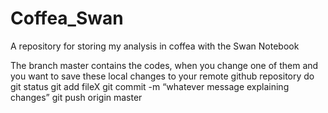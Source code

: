 # Coffea_Swan
A repository for storing my analysis in coffea with the Swan Notebook

The branch master contains the codes, when you change one of them and you want to save these local changes to your remote github repository do
git status
git add fileX 
git commit -m “whatever message explaining changes”
git push origin master


